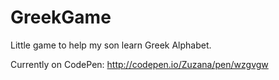 # GreekGame

Little game to help my son learn Greek Alphabet.

Currently on CodePen: http://codepen.io/Zuzana/pen/wzgvgw
